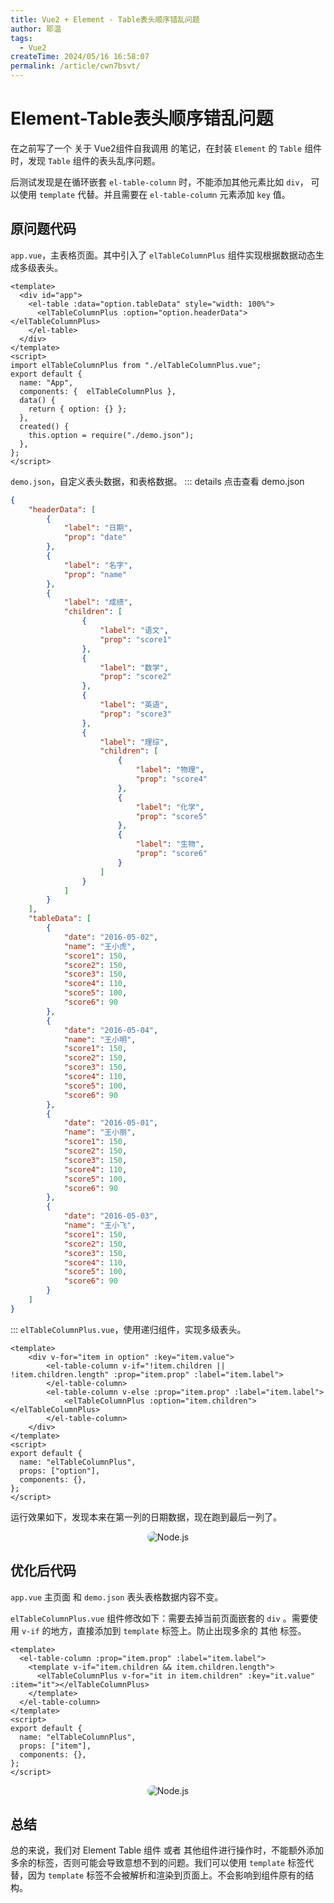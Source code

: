 ```yaml
---
title: Vue2 + Element - Table表头顺序错乱问题
author: 耶温
tags:
  - Vue2
createTime: 2024/05/16 16:58:07
permalink: /article/cwn7bsvt/
---
```



# Element-Table表头顺序错乱问题

在之前写了一个 关于 Vue2组件自我调用 的笔记，在封装 `Element` 的 `Table` 组件时，发现 `Table` 组件的表头乱序问题。


后测试发现是在循环嵌套 `el-table-column` 时，不能添加其他元素比如 `div`， 可以使用 `template` 代替。并且需要在 `el-table-column` 元素添加 `key` 值。

## 原问题代码

`app.vue`，主表格页面。其中引入了 `elTableColumnPlus` 组件实现根据数据动态生成多级表头。

```vue
<template>
  <div id="app">
    <el-table :data="option.tableData" style="width: 100%">
      <elTableColumnPlus :option="option.headerData"></elTableColumnPlus>
    </el-table>
  </div>
</template>
<script>
import elTableColumnPlus from "./elTableColumnPlus.vue";
export default {
  name: "App",
  components: {  elTableColumnPlus },
  data() {
    return { option: {} };
  },
  created() {
    this.option = require("./demo.json");
  },
};
</script>
```


`demo.json`，自定义表头数据，和表格数据。
::: details 点击查看 demo.json

```json
{
    "headerData": [
        {
            "label": "日期",
            "prop": "date"
        },
        {
            "label": "名字",
            "prop": "name"
        },
        {
            "label": "成绩",
            "children": [
                {
                    "label": "语文",
                    "prop": "score1"
                },
                {
                    "label": "数学",
                    "prop": "score2"
                },
                {
                    "label": "英语",
                    "prop": "score3"
                },
                {
                    "label": "理综",
                    "children": [
                        {
                            "label": "物理",
                            "prop": "score4"
                        },
                        {
                            "label": "化学",
                            "prop": "score5"
                        },
                        {
                            "label": "生物",
                            "prop": "score6"
                        }
                    ]
                }
            ]
        }
    ],
    "tableData": [
        {
            "date": "2016-05-02",
            "name": "王小虎",
            "score1": 150,
            "score2": 150,
            "score3": 150,
            "score4": 110,
            "score5": 100,
            "score6": 90
        },
        {
            "date": "2016-05-04",
            "name": "王小明",
            "score1": 150,
            "score2": 150,
            "score3": 150,
            "score4": 110,
            "score5": 100,
            "score6": 90
        },
        {
            "date": "2016-05-01",
            "name": "王小丽",
            "score1": 150,
            "score2": 150,
            "score3": 150,
            "score4": 110,
            "score5": 100,
            "score6": 90
        },
        {
            "date": "2016-05-03",
            "name": "王小飞",
            "score1": 150,
            "score2": 150,
            "score3": 150,
            "score4": 110,
            "score5": 100,
            "score6": 90
        }
    ]
}
```

:::
`elTableColumnPlus.vue`，使用递归组件，实现多级表头。

```vue
<template>
    <div v-for="item in option" :key="item.value">
        <el-table-column v-if="!item.children || !item.children.length" :prop="item.prop" :label="item.label">
        </el-table-column>
        <el-table-column v-else :prop="item.prop" :label="item.label">
            <elTableColumnPlus :option="item.children"> </elTableColumnPlus>
        </el-table-column>
    </div>
</template>
<script>
export default {
  name: "elTableColumnPlus",
  props: ["option"],
  components: {},
};
</script>
```
运行效果如下，发现本来在第一列的日期数据，现在跑到最后一列了。


<div style="text-align: center; margin: 12px 20px;">
    <img style="border-radius:12px;" src="@source/Blog/Vue2/images/image5.png" alt="Node.js">
</div>

## 优化后代码

`app.vue` 主页面 和 `demo.json` 表头表格数据内容不变。


`elTableColumnPlus.vue` 组件修改如下：需要去掉当前页面嵌套的 `div` 。需要使用 `v-if` 的地方，直接添加到 `template` 标签上。防止出现多余的 其他 标签。

```vue
<template>
  <el-table-column :prop="item.prop" :label="item.label">
    <template v-if="item.children && item.children.length">
      <elTableColumnPlus v-for="it in item.children" :key="it.value" :item="it"></elTableColumnPlus>
    </template>
  </el-table-column>
</template>
<script>
export default {
  name: "elTableColumnPlus",
  props: ["item"],
  components: {},
};
</script>
```

<div style="text-align: center; margin: 12px 20px;">
    <img style="border-radius:12px;"  src="@source/Blog/Vue2/images/image6.png" alt="Node.js">
</div>

## 总结

总的来说，我们对 Element Table 组件 或者 其他组件进行操作时，不能额外添加多余的标签，否则可能会导致意想不到的问题。我们可以使用 `template` 标签代替，因为 `template` 标签不会被解析和渲染到页面上。不会影响到组件原有的结构。